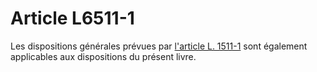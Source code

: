 # Article L6511-1

Les dispositions générales prévues par [l'article L. 1511-1][1] sont également applicables aux dispositions du présent livre.

 [1]: /affichCodeArticle.do?cidTexte=LEGITEXT000006072050&idArticle=LEGIARTI000006901558&dateTexte=&categorieLien=cid